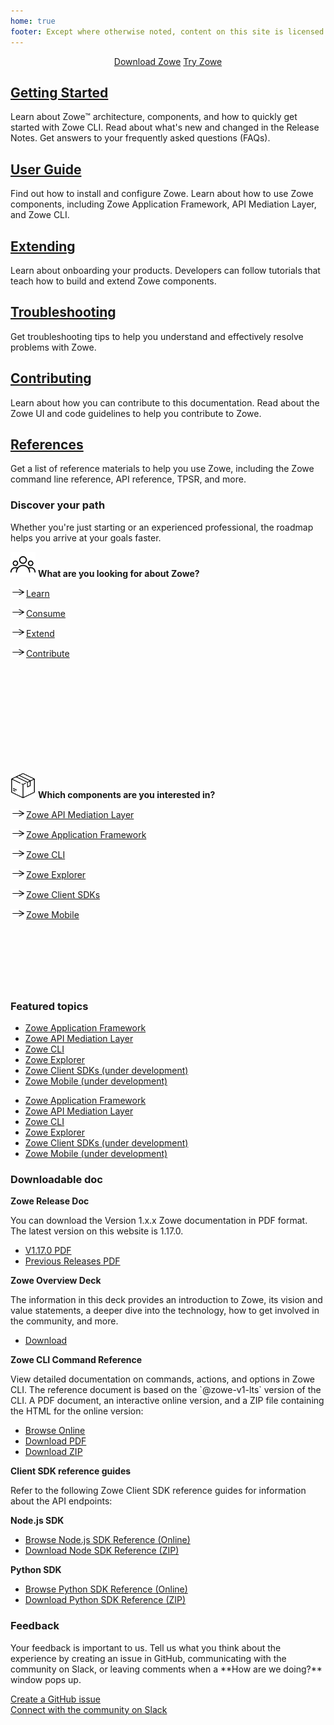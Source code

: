 ```yaml
---
home: true
footer: Except where otherwise noted, content on this site is licensed under a Creative Commons Attribution 4.0 International license.
---
```


<div class="action" align="center">
<a href="https://www.zowe.org/download.html" class="nav-link action-button"> <span>Download Zowe</span></a>
<a href="https://www.openmainframeproject.org/projects/zowe/ztrial" class="nav-link action-button"> <span>Try Zowe</span></a>
</div>

<div class="features">
  <div class="feature">
    <h2><a href="./getting-started/overview.html">Getting Started</a></h2>
    <p>Learn about Zowe&trade; architecture, components, and how to quickly get started with Zowe CLI. Read about what's new and changed in the Release Notes. Get answers to your frequently asked questions (FAQs).</p>
  </div>
  <div class="feature">
    <h2><a href="./user-guide/installandconfig.html">User Guide</a></h2>
    <p>Find out how to install and configure Zowe. Learn about how to use Zowe components, including Zowe Application Framework, API Mediation Layer, and Zowe CLI.</p>
  </div>
  <div class="feature">
    <h2><a href="./extend/extend-zowe-overview.html">Extending</a></h2>
    <p>Learn about onboarding your products. Developers can follow tutorials that teach how to build and extend Zowe components.</p>
  </div>
  <div class="feature">
    <h2><a href="./troubleshoot/troubleshooting.html">Troubleshooting</a></h2>
    <p>Get troubleshooting tips to help you understand and effectively resolve problems with Zowe.</p>
  </div>
  <div class="feature">
    <h2><a href="./contribute/contributing.html">Contributing</a></h2>
    <p>Learn about how you can contribute to this documentation. Read about the Zowe UI and code guidelines to help you contribute to Zowe.</p>
  </div>
  <div class="feature">
    <h2><a href="./appendix/tpsr.html">References</a></h2>
    <p>Get a list of reference materials to help you use Zowe, including the Zowe command line reference, API reference, TPSR, and more.</p>
  </div>
</div>

<div class="features">
  <div class="feature">
    <h3>Discover your path</h3>
    <p>Whether you're just starting or an experienced professional, the roadmap helps you arrive at your goals faster.</p>
  </div>
  <div class="solutionBox feature" style="height:340px">
      <div>
        <p><img src="./images/common/user.svg" alt="User role" style="height:40px"/> <strong> What are you looking for about Zowe?</strong></p>
        <p><a href="./appendix/tpsr.html"><img src="./images/common/right-arrow.svg" width="25" height="15">Learn</a></p>
        <p><a href="./appendix/tpsr.html"><img src="./images/common/right-arrow.svg" width="25" height="15">Consume</a></p>
        <p><a href="./appendix/tpsr.html"><img src="./images/common/right-arrow.svg" width="25" height="15">Extend</a></p>
        <p><a href="./appendix/tpsr.html"><img src="./images/common/right-arrow.svg" width="25" height="15">Contribute</a></p>
      </div>
    </a>
  </div>
  <div class="solutionBox feature" style="height:340px">
      <div>
        <p><img src="./images/common/component.svg" alt="Component" style="height:40px; border-style: none"/> <strong>Which components are you interested in?</strong></p>
        <p><a href="./appendix/tpsr.html"><img src="./images/common/right-arrow.svg" width="25" height="15">Zowe API Mediation Layer</a></p>
        <p><a href="./appendix/tpsr.html"><img src="./images/common/right-arrow.svg" width="25" height="15">Zowe Application Framework</a></p>
        <p><a href="./appendix/tpsr.html"><img src="./images/common/right-arrow.svg" width="25" height="15">Zowe CLI</a></p>
        <p><a href="./getting-started/userroadmap-zowe-cli.html"><img src="./images/common/right-arrow.svg" width="25" height="15">Zowe Explorer</a></p>
        <p><a href="./appendix/tpsr.html"><img src="./images/common/right-arrow.svg" width="25" height="15">Zowe Client SDKs</a></p>
        <p><a href="./appendix/tpsr.html"><img src="./images/common/right-arrow.svg" width="25" height="15">Zowe Mobile</a></p>
      </div>
    </a>
  </div>
</div>

<div class="features">
  <div class="feature">
    <h3>Featured topics</h3>
  </div>
  <div class="solutionBox feature">
      <div>
        <p class="bx--type-caption">
         <ul>
         <li><a href="./appendix/tpsr.html">Zowe Application Framework</a></li>
         <li><a href="./appendix/tpsr.html">Zowe API Mediation Layer</a></li>
         <li><a href="./appendix/tpsr.html">Zowe CLI</a></li>
         <li><a href="./appendix/tpsr.html">Zowe Explorer</a></li>
         <li><a href="./appendix/tpsr.html">Zowe Client SDKs (under development)</a></li>
         <li><a href="./appendix/tpsr.html">Zowe Mobile (under development)</a></li>
         </ul>
        </p>
      </div>
    </a>
  </div>
  <div class="solutionBox feature">
      <div>
        <p class="bx--type-caption">
         <ul>
         <li><a href="./appendix/tpsr.html">Zowe Application Framework</a></li>
         <li><a href="./appendix/tpsr.html">Zowe API Mediation Layer</a></li>
         <li><a href="./appendix/tpsr.html">Zowe CLI</a></li>
         <li><a href="./appendix/tpsr.html">Zowe Explorer</a></li>
         <li><a href="./appendix/tpsr.html">Zowe Client SDKs (under development)</a></li>
         <li><a href="./appendix/tpsr.html">Zowe Mobile (under development)</a></li>
         </ul>
        </p>
      </div>
    </a>
  </div>
</div>

<h3>Downloadable doc</h3>
<section class="solutionBoxContainer features">
  <div class="solutionBox feature">
      <p><strong>Zowe Release Doc</strong></p>
      <p>You can download the Version 1.x.x Zowe documentation in PDF format. The latest version on this website is 1.17.0.
      <ul>
         <li><a href="https://docs.zowe.org/stable/Zowe_Documentation.pdf">V1.17.0 PDF</a></li>
         <li><a href="./appendix/tpsr.html">Previous Releases PDF</a></li>
      </ul>
      </p>
      <p><strong>Zowe Overview Deck</strong></p>
      <p>The information in this deck provides an introduction to Zowe, its vision and value statements, a deeper dive into the technology, how to get involved in the community, and more.
      <ul>
         <li><a href="https://github.com/zowe/community/tree/master/ppt_templates">Download</a></li>
      </ul>
      </p>
  </div>

  <div class="solutionBox feature">
      <p><strong>Zowe CLI Command Reference</strong></p>
      <p>View detailed documentation on commands, actions, and options in Zowe CLI. The reference document is based on the `@zowe-v1-lts` version of the CLI. A PDF document, an interactive online version, and a ZIP file containing the HTML for the online version:<ul>
         <li><a href="./web_help/index.html">Browse Online</a></li>
         <li><a href="./CLIReference_Zowe.pdf">Download PDF</a></li>
         <li><a href="./zowe_web_help.zip">Download ZIP</a></li>
      </ul></p>
  </div>
  <div class="solutionBox feature">
      <p><strong>Client SDK reference guides</strong></p>
      <p>Refer to the following Zowe Client SDK reference guides for information about the API endpoints:
      </p>
      <p><b>Node.js SDK</b><ul>
         <li><a href="./typedoc/index.html">Browse Node.js SDK Reference (Online)</a></li>
         <li><a href="./zowe-node-sdk-typedoc.zip">Download Node SDK Reference (ZIP)</a></li>
      </ul></p>
      <p><b>Python SDK</b><ul>
         <li><a href="https://zowe-client-python-sdk.readthedocs.io/en/latest/index.html">Browse Python SDK Reference (Online)</a></li>
         <li><a href="https://zowe-client-python-sdk.readthedocs.io/_/downloads/en/latest/pdf/">Download Python SDK Reference (ZIP)</a></li>
      </ul></p>
  </div>

</section>

<div class="features">
  <div class="feature">
    <h3>Feedback</h3>
    <p>Your feedback is important to us. Tell us what you think about the experience by creating an issue in GitHub, communicating with the community on Slack, or leaving comments when a **How are we doing?** window pops up.</p>
  </div>
  <div>
  <a href="https://github.com/zowe/docs-site/issues">Create a GitHub issue</a>
  </div>
  <div>
  <a href="https://github.com/zowe/docs-site/issues">Connect with the community on Slack</a>
  </div>
</div>
